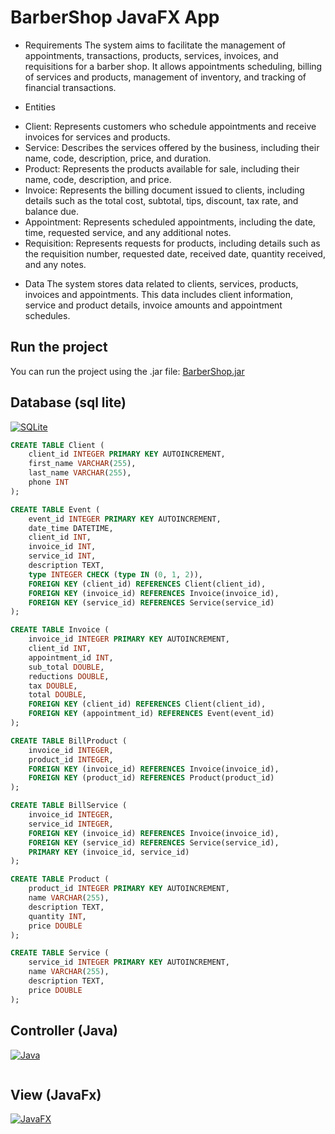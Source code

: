 # BarberShop JavaFX App
* Requirements
The system aims to facilitate the management of appointments, transactions, products, services, invoices, and requisitions for a barber shop. 
It allows appointments scheduling, billing of services and products, management of inventory, and tracking of financial transactions.

* Entities
- Client: Represents customers who schedule appointments and receive invoices for services and products.
- Service: Describes the services offered by the business, including their name, code, description, price, and duration.
- Product: Represents the products available for sale, including their name, code, description, and price.
- Invoice: Represents the billing document issued to clients, including details such as the total cost, subtotal, tips, discount, tax rate, and balance due.
- Appointment: Represents scheduled appointments, including the date, time, requested service, and any additional notes.
- Requisition: Represents requests for products, including details such as the requisition number, requested date, received date, quantity received, and any notes.

* Data
The system stores data related to clients, services, products, invoices and appointments. 
This data includes client information, service and product details, invoice amounts and appointment schedules.

## Run the project
You can run the project using the .jar file: [BarberShop.jar](https://github.com/NiemaAM/BarberShop-JavaFX-App/blob/main/BarberShop/BarberShop.jar.lnk)

## Database (sql lite)
[![SQLite](https://img.shields.io/badge/SQLite-3.39.2-lightgrey.svg)](https://www.sqlite.org)
```sql
CREATE TABLE Client (
    client_id INTEGER PRIMARY KEY AUTOINCREMENT,
    first_name VARCHAR(255),
    last_name VARCHAR(255),
    phone INT
);

CREATE TABLE Event (
    event_id INTEGER PRIMARY KEY AUTOINCREMENT,
    date_time DATETIME,
    client_id INT,
    invoice_id INT,
    service_id INT,
    description TEXT,
    type INTEGER CHECK (type IN (0, 1, 2)),
    FOREIGN KEY (client_id) REFERENCES Client(client_id),
    FOREIGN KEY (invoice_id) REFERENCES Invoice(invoice_id),
    FOREIGN KEY (service_id) REFERENCES Service(service_id)
);

CREATE TABLE Invoice (
    invoice_id INTEGER PRIMARY KEY AUTOINCREMENT,
    client_id INT,
    appointment_id INT,
    sub_total DOUBLE,
    reductions DOUBLE,
    tax DOUBLE,
    total DOUBLE,
    FOREIGN KEY (client_id) REFERENCES Client(client_id),
    FOREIGN KEY (appointment_id) REFERENCES Event(event_id)
);

CREATE TABLE BillProduct (
    invoice_id INTEGER,
    product_id INTEGER,
    FOREIGN KEY (invoice_id) REFERENCES Invoice(invoice_id),
    FOREIGN KEY (product_id) REFERENCES Product(product_id)
);

CREATE TABLE BillService (
    invoice_id INTEGER,
    service_id INTEGER,
    FOREIGN KEY (invoice_id) REFERENCES Invoice(invoice_id),
    FOREIGN KEY (service_id) REFERENCES Service(service_id),
    PRIMARY KEY (invoice_id, service_id)
);

CREATE TABLE Product (
    product_id INTEGER PRIMARY KEY AUTOINCREMENT,
    name VARCHAR(255),
    description TEXT,
    quantity INT,
    price DOUBLE
);

CREATE TABLE Service (
    service_id INTEGER PRIMARY KEY AUTOINCREMENT,
    name VARCHAR(255),
    description TEXT,
    price DOUBLE
);
```

## Controller (Java)
[![Java](https://img.shields.io/badge/Java-17-red.svg)](https://www.java.com)
```java

```

## View (JavaFx)
[![JavaFX](https://img.shields.io/badge/JavaFX-20-blue.svg)](https://openjfx.io)
```java

```
```xml

```
